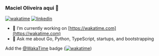 ### Maciel Oliveira aqui 👋
[![wakatime](https://wakatime.com/badge/user/a846156c-0d3d-4698-b445-49b9088e8fc9.svg)](https://wakatime.com/@a846156c-0d3d-4698-b445-49b9088e8fc9)
[![linkedin](https://img.shields.io/github/followers/alanhamlett?logo=github&style=plastic)](https://github.com/alanhamlett?tab=followers) 

- 🔭 I’m currently working on [https://wakatime.com](https://wakatime.com)
- 💬 Ask me about Go, Python, TypeScript, startups, and bootstrapping 

Add the [@WakaTime](https://github.com/wakatime) badge ([![wakatime](https://wakatime.com/badge/user/a846156c-0d3d-4698-b445-49b9088e8fc9.svg)](https://wakatime.com/@a846156c-0d3d-4698-b445-49b9088e8fc9))
 
